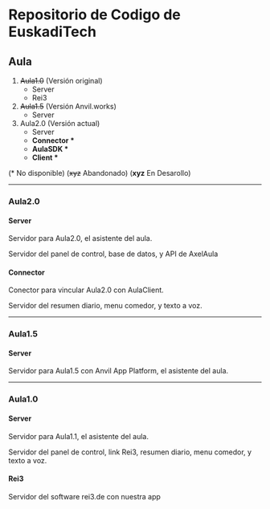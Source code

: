 # Repositorio de Codigo de EuskadiTech

## Aula
1. ~~Aula1.0~~ (Versión original)
    - Server
    - Rei3
2. ~~Aula1.5~~ (Versión Anvil.works)
    - Server
3. Aula2.0 (Versión actual)
    - Server
    - __Connector *__
    - __AulaSDK *__
    - __Client *__

(* No disponible)
(~~xyz~~ Abandonado)
(__xyz__ En Desarollo)

---
### Aula2.0

#### Server

Servidor para Aula2.0, el asistente del aula.

Servidor del panel de control, base de datos, y API de AxelAula

#### Connector

Conector para vincular Aula2.0 con AulaClient.

Servidor del resumen diario, menu comedor, y texto a voz.

---
### Aula1.5

#### Server

Servidor para Aula1.5 con Anvil App Platform, el asistente del aula.

---
### Aula1.0

#### Server

Servidor para Aula1.1, el asistente del aula.

Servidor del panel de control, link Rei3, resumen diario, menu comedor, y texto a voz.

#### Rei3

Servidor del software rei3.de con nuestra app
